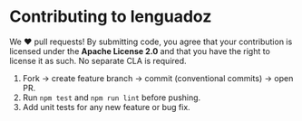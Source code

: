 # Contributing to lenguadoz

We :heart: pull requests! By submitting code, you agree that your contribution is
licensed under the **Apache License 2.0** and that you have the right to license
it as such. No separate CLA is required.

1.  Fork → create feature branch → commit (conventional commits) → open PR.
2.  Run `npm test` and `npm run lint` before pushing.
3.  Add unit tests for any new feature or bug fix.
